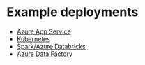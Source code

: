 # Example deployments

- [Azure App Service](app-service/index.md)
- [Kubernetes](k8s/index.md)
- [Spark/Azure Databricks](spark/index.md)
- [Azure Data Factory](data-factory/index.md)